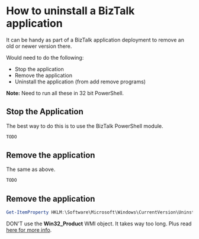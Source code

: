
# How to uninstall a BizTalk application

It can be handy as part of a BizTalk application deployment to remove an old or newer version there.

Would need to do the following:
* Stop the application
* Remove the application
* Uninstall the application (from add remove programs)


**Note:** Need to run all these in 32 bit PowerShell.

## Stop the Application
The best way to do this is to use the BizTalk PowerShell module.

```powershell
TODO
```

## Remove the application
The same as above.
```powershell
TODO
```

## Remove the application

```powershell
Get-ItemProperty HKLM:\Software\Microsoft\Windows\CurrentVersion\Uninstall\* | Where-Object DisplayName -like '<client string>.*' | Select-Object DisplayName, DisplayVersion, Publisher, InstallDate, UninstallString | Format-Table –AutoSize
```

DON'T use the **Win32_Product** WMI object. It takes way too long. Plus read [here for more info](https://blogs.technet.microsoft.com/heyscriptingguy/2013/11/15/use-powershell-to-find-installed-software/).


